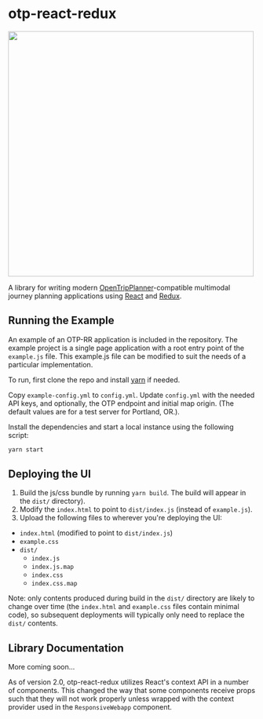 # otp-react-redux

<img src="https://github.com/opentripplanner/otp-react-redux/raw/master/otprr.png" width="500" />

A library for writing modern [OpenTripPlanner](http://www.opentripplanner.org/)-compatible multimodal journey planning applications using [React]() and [Redux]().

## Running the Example

An example of an OTP-RR application is included in the repository. The example project is a single page application with a root entry point of the `example.js` file. This example.js file can be modified to suit the needs of a particular implementation.

To run, first clone the repo and install [yarn](https://yarnpkg.com/) if needed.

Copy `example-config.yml` to `config.yml`. Update `config.yml` with the needed API keys, and optionally, the OTP endpoint and initial map origin. (The default values are for a test server for Portland, OR.).

Install the dependencies and start a local instance using the following script:

```bash
yarn start
```

## Deploying the UI

1. Build the js/css bundle by running `yarn build`. The build will appear in the `dist/` directory).
2. Modify the `index.html` to point to `dist/index.js` (instead of `example.js`).
3. Upload the following files to wherever you're deploying the UI:
  - `index.html` (modified to point to `dist/index.js`)
  - `example.css`
  - `dist/`
    - `index.js`
    - `index.js.map`
    - `index.css`
    - `index.css.map`

Note: only contents produced during build in the `dist/` directory are likely to change over time (the `index.html` and `example.css` files contain minimal code), so subsequent deployments will typically only need to replace the `dist/` contents.

## Library Documentation

More coming soon...

As of version 2.0, otp-react-redux utilizes React's context API in a number of components. This changed the way that some components receive props such that they will not work properly unless wrapped with the context provider used in the `ResponsiveWebapp` component.

